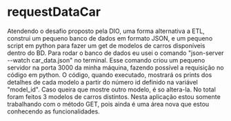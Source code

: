 # requestDataCar
Atendendo o desafio proposto pela DIO, uma forma alternativa a ETL, construi um pequeno banco de dados em formato JSON, e um pequeno script em python para fazer um get de modelos de carros disponíveis dentro do BD.
Para rodar o banco de dados eu usei o comando "json-server --watch car_data.json" no terminal. Esse comando criou um pequeno servidor na porta 3000 da minha máquina, fazendo possível a requisição no código em python.
O código, quando executado, mostrará os prints dos detalhes de cada modelo a partir do número id definido na variável "model_id". Caso queira que mostre outro modelo, é so altera-la. No total foram feitos 3 modelos de
carros distintos. 
Nesta aplicação estou somente trabalhando com o método GET, pois ainda é uma área nova que estou conhecendo as funcionalidades.
